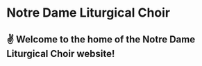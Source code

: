 # Notre Dame Liturgical Choir

## ✌️ Welcome to the home of the Notre Dame Liturgical Choir website!
